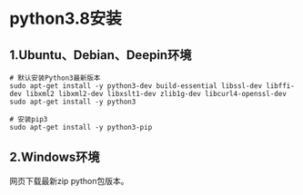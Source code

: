 # python3.8安装

## 1.Ubuntu、Debian、Deepin环境

```bush
# 默认安装Python3最新版本
sudo apt-get install -y python3-dev build-essential libssl-dev libffi-dev libxml2 libxml2-dev libxslt1-dev zlib1g-dev libcurl4-openssl-dev
sudo apt-get install -y python3

# 安装pip3
sudo apt-get install -y python3-pip
```



## 2.Windows环境

网页下载最新zip python包版本。

